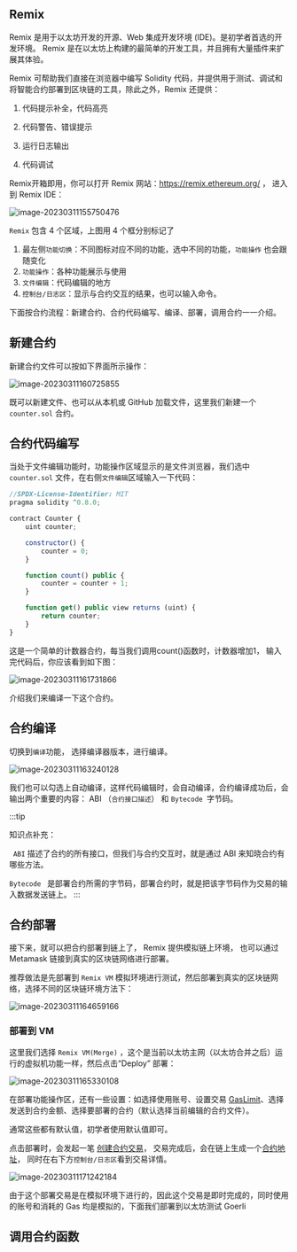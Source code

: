 ## Remix

Remix 是用于以太坊开发的开源、Web 集成开发环境 (IDE)。是初学者首选的开发环境。
Remix 是在以太坊上构建的最简单的开发工具，并且拥有大量插件来扩展其体验。

Remix 可帮助我们直接在浏览器中编写 Solidity 代码，并提供用于测试、调试和将智能合约部署到区块链的工具，除此之外，Remix 还提供：



1. 代码提示补全，代码高亮

1. 代码警告、错误提示

1. 运行日志输出

1. 代码调试

   

Remix开箱即用，你可以打开 Remix 网站：https://remix.ethereum.org/ ， 进入到 Remix IDE：

![image-20230311155750476](https://img.learnblockchain.cn/pics/20230311155751.png)



`Remix` 包含 4 个区域，上图用 4 个框分别标记了

1. 最左侧`功能切换`：不同图标对应不同的功能，选中不同的功能，`功能操作`  也会跟随变化
2. `功能操作`：各种功能展示与使用
3. `文件编辑`：代码编辑的地方
4. `控制台/日志区`：显示与合约交互的结果，也可以输入命令。



下面按合约流程：新建合约、合约代码编写、编译、部署，调用合约一一介绍。



## 新建合约

新建合约文件可以按如下界面所示操作：

![image-20230311160725855](https://img.learnblockchain.cn/pics/20230311160727.png)

既可以新建文件、也可以从本机或 GitHub 加载文件，这里我们新建一个 `counter.sol`  合约。





## 合约代码编写

当处于文件编辑功能时，功能操作区域显示的是文件浏览器，我们选中 `counter.sol` 文件，在右侧`文件编辑`区域输入一下代码：



```js
//SPDX-License-Identifier: MIT
pragma solidity ^0.8.0;

contract Counter {
    uint counter;

    constructor() {
        counter = 0;
    }

    function count() public {
        counter = counter + 1;
    }

    function get() public view returns (uint) {
        return counter;
    }
}
```

这是一个简单的计数器合约，每当我们调用count()函数时，计数器增加1， 输入完代码后，你应该看到如下图：

![image-20230311161731866](https://img.learnblockchain.cn/pics/20230311161733.png)



介绍我们来编译一下这个合约。



## 合约编译

切换到`编译`功能， 选择编译器版本，进行编译。

![image-20230311163240128](https://img.learnblockchain.cn/pics/20230311163242.png)



我们也可以勾选上自动编译，这样代码编辑时，会自动编译，合约编译成功后，会输出两个重要的内容： ABI （`合约接口描述`） 和 `Bytecode `字节码。



:::tip

知识点补充：

` ABI`  描述了合约的所有接口，但我们与合约交互时，就是通过 ABI 来知晓合约有哪些方法。

`Bytecode ` 是部署合约所需的字节码，部署合约时，就是把该字节码作为交易的输入数据发送链上。
:::



## 合约部署

接下来，就可以把合约部署到链上了， Remix 提供模拟链上环境， 也可以通过 Metamask 链接到真实的区块链网络进行部署。

推荐做法是先部署到 `Remix VM` 模拟环境进行测试，然后部署到真实的区块链网络，选择不同的区块链环境方法下：

![image-20230311164659166](https://img.learnblockchain.cn/pics/20230311164703.png)



### 部署到 VM

这里我们选择 `Remix VM(Merge)` ，这个是当前以太坊主网（以太坊合并之后）运行的虚拟机功能一样，然后点击“Deploy” 部署：

![image-20230311165330108](https://img.learnblockchain.cn/pics/20230311165331.png)



在部署功能操作区，还有一些设置：如选择使用账号、设置交易 [GasLimit](https://decert.me/tutorial/solidity/ethereum/evm_core#gas)、选择发送到合约金额、选择要部署的合约（默认选择当前编辑的合约文件）。

通常这些都有默认值，初学者使用默认值即可。



点击部署时，会发起一笔 [创建合约交易](https://decert.me/tutorial/solidity/ethereum/evm_core#%E8%B0%83%E7%94%A8%E5%90%88%E7%BA%A6%E6%96%B9%E6%B3%95)， 交易完成后，会在链上生成一个[合约地址](https://decert.me/tutorial/solidity/ethereum/evm_core#%E8%B4%A6%E6%88%B7)， 同时在右下方`控制台/日志区`看到交易详情。

![image-20230311171242184](https://img.learnblockchain.cn/pics/20230311171244.png)



由于这个部署交易是在模拟环境下进行的，因此这个交易是即时完成的，同时使用的账号和消耗的 Gas 均是模拟的，下面我们部署到以太坊测试 Goerli 



### 



## 调用合约函数



## 





